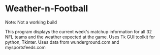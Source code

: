 # Weather-n-Football
Note: Not a working build

This program displays the current week's matchup information for all 32 NFL teams and the weather expected at the game.
Uses Tk GUI toolkit for python, Tkinter.
Uses data from wunderground.com and mysportsfeeds.com
